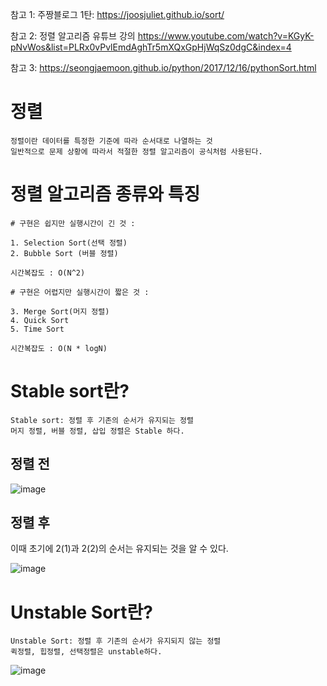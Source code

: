 참고 1: 주짱블로그 1탄: https://joosjuliet.github.io/sort/

참고 2: 정렬 알고리즘 유튜브 강의
https://www.youtube.com/watch?v=KGyK-pNvWos&list=PLRx0vPvlEmdAghTr5mXQxGpHjWqSz0dgC&index=4

참고 3: https://seongjaemoon.github.io/python/2017/12/16/pythonSort.html
# 정렬
```
정렬이란 데이터를 특정한 기준에 따라 순서대로 나열하는 것
일반적으로 문제 상황에 따라서 적절한 정렬 알고리즘이 공식처럼 사용된다.
```
# 정렬 알고리즘 종류와 특징
```
# 구현은 쉽지만 실행시간이 긴 것 : 

1. Selection Sort(선택 정렬)
2. Bubble Sort (버블 정렬) 

시간복잡도 : O(N^2)

# 구현은 어렵지만 실행시간이 짧은 것 :

3. Merge Sort(머지 정렬) 
4. Quick Sort 
5. Time Sort 

시간복잡도 : O(N * logN)
```

# Stable sort란?

```
Stable sort: 정렬 후 기존의 순서가 유지되는 정렬
머지 정렬, 버블 정렬, 삽입 정렬은 Stable 하다.
```

## 정렬 전

![image](https://user-images.githubusercontent.com/87055456/133380400-ca4170f1-6a69-4707-bb78-dd976f5926ef.png)

## 정렬 후

이때 초기에 2(1)과 2(2)의 순서는  유지되는 것을 알 수 있다.

![image](https://user-images.githubusercontent.com/87055456/133379870-41e8c858-9d3c-46e5-bd1f-3810b9c315dd.png)

# Unstable Sort란?
```
Unstable Sort: 정렬 후 기존의 순서가 유지되지 않는 정렬
퀵정렬, 힙정렬, 선택정렬은 unstable하다.
```
![image](https://user-images.githubusercontent.com/87055456/133380688-465b3d06-bed6-4aea-8efc-3fe974ba6ae7.png)



